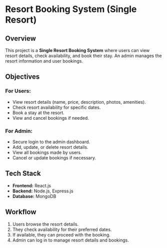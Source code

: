 # Resort Booking System (Single Resort)

## Overview
This project is a **Single Resort Booking System** where users can view resort details, check availability, and book their stay. An admin manages the resort information and user bookings.

## Objectives
### For Users:
- View resort details (name, price, description, photos, amenities).
- Check resort availability for specific dates.
- Book a stay at the resort.
- View and cancel bookings if needed.

### For Admin:
- Secure login to the admin dashboard.
- Add, update, or delete resort details.
- View all bookings made by users.
- Cancel or update bookings if necessary.

## Tech Stack
- **Frontend:** React.js
- **Backend:** Node.js, Express.js
- **Database:** MongoDB

## Workflow
1. Users browse the resort details.
2. They check availability for their preferred dates.
3. If available, they can proceed with the booking.
4. Admin can log in to manage resort details and bookings.
